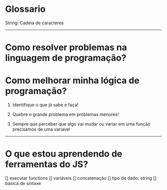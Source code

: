 # Glossario

String: Cadeia de caracteres

---

# Como resolver problemas na linguagem de programação?

# Como melhorar minha lógica de programação?

1. Identifique o que já sabe e faça!

2. Quebre o grande problema em problemas menores!

3. Sempre que perceber que algo vai mudar ou variar em uma função precisamos de uma variavel

---

# O que estou aprendendo de ferramentas do JS?

[] executar functions
[] variáveis
[] concatenação
[] tipo de dado: string
[] básica de sintaxe
